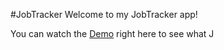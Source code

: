#JobTracker
Welcome to my JobTracker app!

You can watch the [Demo](http://youtu.be/OL6WtJMRzHc?hd=1) right here to see what J
